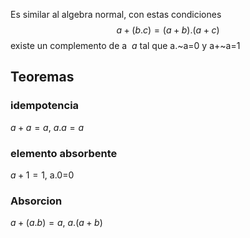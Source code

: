 Es similar al algebra normal, con estas condiciones
$$a+(b.c)=(a+b).(a+c)$$
existe un complemento de a $~a$ tal que a.~a=0 y a+~a=1

## Teoremas 

### idempotencia
$a+a=a$, $a.a=a$


### elemento absorbente
$a+1=1$, a.0=0

### Absorcion
$a+(a.b)=a$, $a.(a+b)$